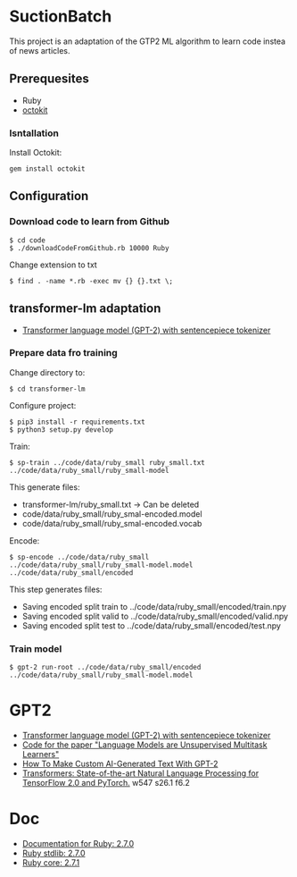 # SuctionBatch

This project is an adaptation of the GTP2 ML algorithm to learn code instea of news articles.

## Prerequesites

- Ruby
- [octokit](http://octokit.github.io/octokit.rb/)

### Isntallation

Install Octokit:

    gem install octokit

## Configuration

### Download code to learn from Github

    $ cd code
    $ ./downloadCodeFromGithub.rb 10000 Ruby

Change extension to txt

    $ find . -name *.rb -exec mv {} {}.txt \;

## transformer-lm adaptation

- [Transformer language model (GPT-2) with sentencepiece tokenizer](https://github.com/lopuhin/transformer-lm#id1)

### Prepare data fro training

Change directory to:

    $ cd transformer-lm

Configure project:

    $ pip3 install -r requirements.txt
    $ python3 setup.py develop


Train:

    $ sp-train ../code/data/ruby_small ruby_small.txt ../code/data/ruby_small/ruby_small-model

This generate files:
- transformer-lm/ruby_small.txt  -> Can be deleted
- code/data/ruby_small/ruby_smal-encoded.model
- code/data/ruby_small/ruby_smal-encoded.vocab

Encode:

    $ sp-encode ../code/data/ruby_small ../code/data/ruby_small/ruby_small-model.model ../code/data/ruby_small/encoded

This step generates files: 
- Saving encoded split train to ../code/data/ruby_small/encoded/train.npy
- Saving encoded split valid to ../code/data/ruby_small/encoded/valid.npy
- Saving encoded split test to ../code/data/ruby_small/encoded/test.npy

### Train model

    $ gpt-2 run-root ../code/data/ruby_small/encoded ../code/data/ruby_small/ruby_small-model.model

# GPT2 

- [Transformer language model (GPT-2) with sentencepiece tokenizer](https://github.com/lopuhin/transformer-lm#id1)
- [Code for the paper "Language Models are Unsupervised Multitask Learners"](https://github.com/nshepperd/gpt-2)
- [How To Make Custom AI-Generated Text With GPT-2](https://minimaxir.com/2019/09/howto-gpt2/)
- [Transformers: State-of-the-art Natural Language Processing for TensorFlow 2.0 and PyTorch.](https://github.com/huggingface/transformers) w547 s26.1 f6.2

# Doc

- [Documentation for Ruby: 2.7.0](https://docs.ruby-lang.org/en/2.7.0/)
- [Ruby stdlib: 2.7.0](https://ruby-doc.org/stdlib-2.7.1/)
- [Ruby core: 2.7.1](https://ruby-doc.org/core-2.7.1/)